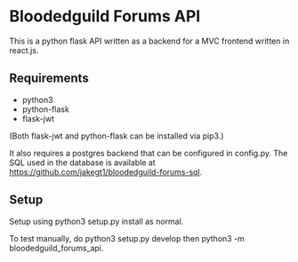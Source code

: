# Bloodedguild Forums API
This is a python flask API written as a backend for a MVC frontend written in react.js.

## Requirements
* python3
* python-flask
* flask-jwt

(Both flask-jwt and python-flask can be installed via pip3.)

It also requires a postgres backend that can be configured in config.py. The SQL used in the database is available at https://github.com/jakegt1/bloodedguild-forums-sql. 

## Setup
Setup using python3 setup.py install as normal. 

To test manually, do python3 setup.py develop then python3 -m bloodedguild_forums_api.
